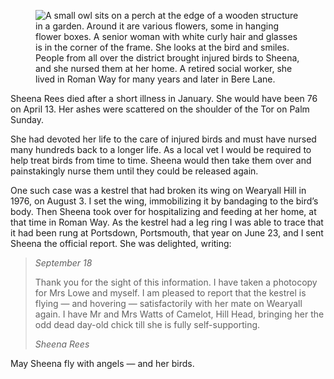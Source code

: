 <figure>
<img src="../SheenaRees.jpg" alt="A small owl sits on a perch at the edge of a wooden structure in a garden. Around it are various flowers, some in hanging flower boxes. A senior woman with white curly hair and glasses is in the corner of the frame. She looks at the bird and smiles.">
<figcaption>
People from all over the district brought injured birds to Sheena, and
she nursed them at her home. A retired social worker, she lived in Roman
Way for many years and later in Bere Lane.
</figcaption>
</figure>

Sheena Rees died after a short illness in January. She would have been
76 on April 13. Her ashes were scattered on the shoulder of the Tor on
Palm Sunday.

She had devoted her life to the care of injured birds and must have
nursed many hundreds back to a longer life. As a local vet I would be
required to help treat birds from time to time. Sheena would then take
them over and painstakingly nurse them until they could be released
again.

One such case was a kestrel that had broken its wing on Wearyall Hill in
1976, on August 3. I set the wing, immobilizing it by bandaging to the
bird’s body. Then Sheena took over for hospitalizing and feeding at her
home, at that time in Roman Way. As the kestrel had a leg ring I was
able to trace that it had been rung at Portsdown, Portsmouth, that year
on June 23, and I sent Sheena the official report. She was delighted,
writing:

> *September 18*
>
> Thank you for the sight of this information. I have
> taken a photocopy for Mrs Lowe and myself. I am pleased to report that
> the kestrel is flying — and hovering — satisfactorily with her mate on
> Wearyall again. I have Mr and Mrs Watts of Camelot, Hill Head, bringing
> her the odd dead day-old chick till she is fully self-supporting.  
>
> *Sheena Rees*

May Sheena fly with angels — and her birds.

